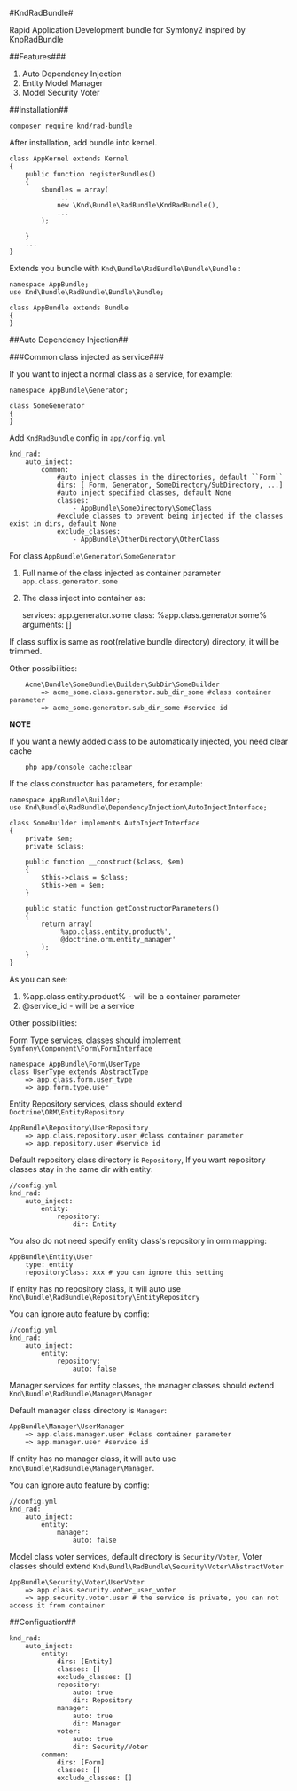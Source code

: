 #KndRadBundle#

Rapid Application Development bundle for Symfony2 inspired by KnpRadBundle

##Features###

 1. Auto Dependency Injection
 2. Entity Model Manager
 3. Model Security Voter 
  

##Installation##

    composer require knd/rad-bundle
    
After installation, add bundle into kernel. 

    class AppKernel extends Kernel
    {
        public function registerBundles()
        {
            $bundles = array(
                ...
                new \Knd\Bundle\RadBundle\KndRadBundle(),
                ...
            );
    
        }
        ...
    }
    
Extends you bundle with ``Knd\Bundle\RadBundle\Bundle\Bundle`` :

    namespace AppBundle;
    use Knd\Bundle\RadBundle\Bundle\Bundle;
    
    class AppBundle extends Bundle
    {
    }

    
##Auto Dependency Injection##

###Common class injected as service###

If you want to inject a normal class as a service, for example:

    namespace AppBundle\Generator;

    class SomeGenerator
    {
    }
    
    
Add ``KndRadBundle`` config in ``app/config.yml``
    
    knd_rad:
        auto_inject:
            common:
                #auto inject classes in the directories, default ``Form``
                dirs: [ Form, Generator, SomeDirectory/SubDirectory, ...]
                #auto inject specified classes, default None
                classes:
                    - AppBundle\SomeDirectory\SomeClass
                #exclude classes to prevent being injected if the classes exist in dirs, default None
                exclude_classes:
                    - AppBundle\OtherDirectory\OtherClass
    
For class ``AppBundle\Generator\SomeGenerator``
    
  1. Full name of the class injected as container parameter ``app.class.generator.some``
  2. The class inject into container as:
   
        services:
            app.generator.some
                class: %app.class.generator.some%
                arguments: []

If class suffix is same as root(relative bundle directory) directory, it will be trimmed.

Other possibilities:

        Acme\Bundle\SomeBundle\Builder\SubDir\SomeBuilder 
            => acme_some.class.generator.sub_dir_some #class container parameter
            => acme_some.generator.sub_dir_some #service id
        
**NOTE**
    
If you want a newly added class to be automatically injected, you need clear cache
    
        php app/console cache:clear
    

If the class constructor has parameters, for example:

    namespace AppBundle\Builder;
    use Knd\Bundle\RadBundle\DependencyInjection\AutoInjectInterface;
    
    class SomeBuilder implements AutoInjectInterface 
    {
        private $em;
        private $class;
        
        public function __construct($class, $em)
        {
            $this->class = $class;
            $this->em = $em;
        }
        
        public static function getConstructorParameters()
        {
            return array(
                '%app.class.entity.product%',
                '@doctrine.orm.entity_manager'
            );
        }
    }
    
As you can see:

  1. %app.class.entity.product% - will be a container parameter
  2. @service_id - will be a service
  

Other possibilities:

Form Type services, classes should implement ``Symfony\Component\Form\FormInterface``

    namespace AppBundle\Form\UserType
    class UserType extends AbstractType
        => app.class.form.user_type
        => app.form.type.user
    
Entity Repository services, class should extend ``Doctrine\ORM\EntityRepository``

    AppBundle\Repository\UserRepository 
        => app.class.repository.user #class container parameter
        => app.repository.user #service id

Default repository class directory is ``Repository``, 
If you want repository classes stay in the same dir with entity:
    
    //config.yml
    knd_rad:
        auto_inject:
            entity:
                repository:
                    dir: Entity

You also do not need specify entity class's repository in orm mapping:
    
    AppBundle\Entity\User
        type: entity
        repositoryClass: xxx # you can ignore this setting

If entity has no repository class, it will auto use ``Knd\Bundle\RadBundle\Repository\EntityRepository``

You can ignore auto feature by config:

    //config.yml
    knd_rad:
        auto_inject:
            entity:
                repository:
                    auto: false
                    
Manager services for entity classes, the manager classes should extend ``Knd\Bundle\RadBundle\Manager\Manager``

Default manager class directory is ``Manager``:

    AppBundle\Manager\UserManager
        => app.class.manager.user #class container parameter
        => app.manager.user #service id 

If entity has no manager class, it will auto use ``Knd\Bundle\RadBundle\Manager\Manager``.

You can ignore auto feature by config:

    //config.yml
    knd_rad:
        auto_inject:
            entity:
                manager:
                    auto: false
                    

Model class voter services, default directory is ``Security/Voter``,
Voter classes should extend ``Knd\Bundl\RadBundle\Security\Voter\AbstractVoter``

    AppBundle\Security\Voter\UserVoter
        => app.class.security.voter_user_voter
        => app.security.voter.user # the service is private, you can not access it from container


##Configuation##

    knd_rad:
        auto_inject:
            entity:
                dirs: [Entity]
                classes: []
                exclude_classes: []
                repository:
                    auto: true
                    dir: Repository
                manager:
                    auto: true
                    dir: Manager
                voter:
                    auto: true
                    dir: Security/Voter
            common:
                dirs: [Form]
                classes: []
                exclude_classes: []
                
                  
                  